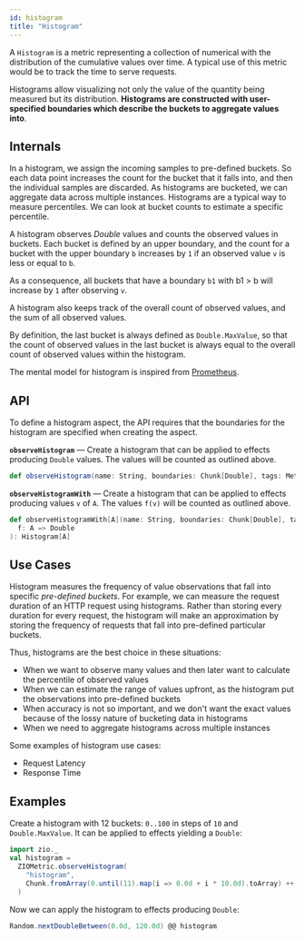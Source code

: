 ```yaml
---
id: histogram
title: "Histogram"
---
```


A `Histogram` is a metric representing a collection of numerical with the distribution of the cumulative values over time. A typical use of this metric would be to track the time to serve requests.

Histograms allow visualizing not only the value of the quantity being measured but its distribution. **Histograms are constructed with user-specified boundaries which describe the buckets to aggregate values into**.

## Internals

In a histogram, we assign the incoming samples to pre-defined buckets. So each data point increases the count for the bucket that it falls into, and then the individual samples are discarded. As histograms are bucketed, we can aggregate data across multiple instances. Histograms are a typical way to measure percentiles. We can look at bucket counts to estimate a specific percentile.

A histogram observes _Double_ values and counts the observed values in buckets. Each bucket is defined by an upper boundary, and the count for a bucket with the upper boundary `b` increases by `1` if an observed value `v` is less or
equal to `b`.

As a consequence, all buckets that have a boundary `b1` with b1 > b will increase by `1` after observing `v`.

A histogram also keeps track of the overall count of observed values, and the sum of all observed values.

By definition, the last bucket is always defined as `Double.MaxValue`, so that the count of observed values in the last bucket is always equal to the overall count of observed values within the histogram.

The mental model for histogram is inspired from [Prometheus](https://prometheus.io/docs/concepts/metric_types/#histogram).

## API

To define a histogram aspect, the API requires that the boundaries for the histogram are specified when creating the aspect.

**`observeHistogram`** — Create a histogram that can be applied to effects producing `Double` values. The values will be counted as outlined above. 

```scala
def observeHistogram(name: String, boundaries: Chunk[Double], tags: MetricLabel*): Histogram[Double]
```

**`observeHistogramWith`** — Create a histogram that can be applied to effects producing values `v` of `A`. The values `f(v)` will be counted as outlined above. 

```scala
def observeHistogramWith[A](name: String, boundaries: Chunk[Double], tags: MetricLabel*)(
  f: A => Double
): Histogram[A]
```

## Use Cases

Histogram measures the frequency of value observations that fall into specific _pre-defined buckets_. For example, we can measure the request duration of an HTTP request using histograms. Rather than storing every duration for every request, the histogram will make an approximation by storing the frequency of requests that fall into pre-defined particular buckets.

Thus, histograms are the best choice in these situations:
- When we want to observe many values and then later want to calculate the percentile of observed values
- When we can estimate the range of values upfront, as the histogram put the observations into pre-defined buckets
- When accuracy is not so important, and we don't want the exact values because of the lossy nature of bucketing data in histograms
- When we need to aggregate histograms across multiple instances

Some examples of histogram use cases:
- Request Latency
- Response Time

## Examples

Create a histogram with 12 buckets: `0..100` in steps of `10` and `Double.MaxValue`. It can be applied to effects yielding a `Double`:

```scala mdoc:silent:nest
import zio._
val histogram =
  ZIOMetric.observeHistogram(
    "histogram", 
    Chunk.fromArray(0.until(11).map(i => 0.0d + i * 10.0d).toArray) ++ Chunk(Double.MaxValue)
  )
```

Now we can apply the histogram to effects producing `Double`:

```scala mdoc:silent:nest
Random.nextDoubleBetween(0.0d, 120.0d) @@ histogram
```
